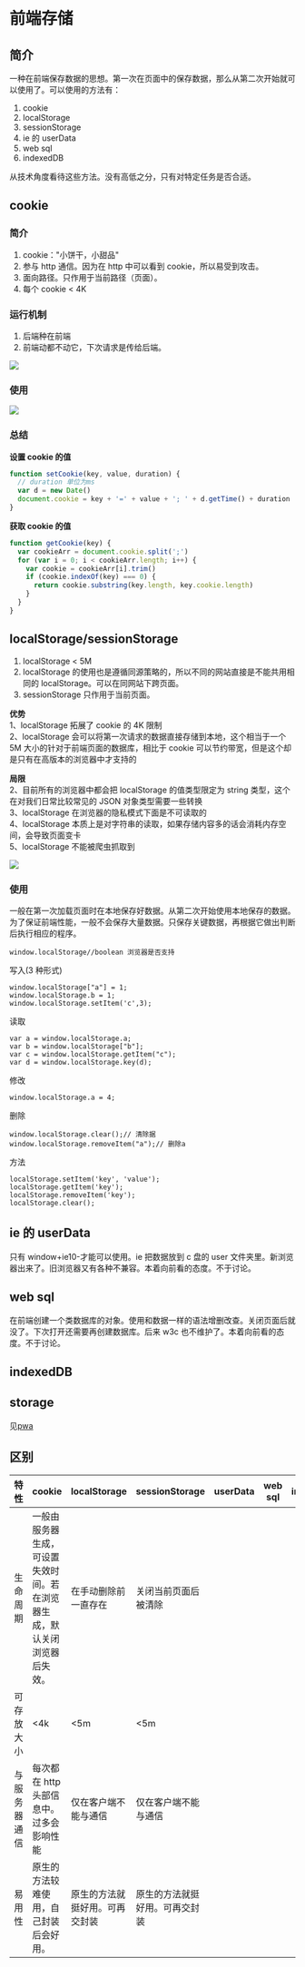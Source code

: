 # 前端存储

## 简介

一种在前端保存数据的思想。第一次在页面中的保存数据，那么从第二次开始就可以使用了。可以使用的方法有：

1. cookie
2. localStorage
3. sessionStorage
4. ie 的 userData
5. web sql
6. indexedDB

从技术角度看待这些方法。没有高低之分，只有对特定任务是否合适。

## cookie

### 简介

1. cookie："小饼干，小甜品"
2. 参与 http 通信。因为在 http 中可以看到 cookie，所以易受到攻击。
3. 面向路径。只作用于当前路径（页面）。
4. 每个 cookie < 4K

### 运行机制

1. 后端种在前端
2. 前端动都不动它，下次请求是传给后端。

![](./image/cookie0.png)

### 使用

![](./image/cookie1.png)

### 总结

**设置 cookie 的值**

```js
function setCookie(key, value, duration) {
  // duration 单位为ms
  var d = new Date()
  document.cookie = key + '=' + value + '; ' + d.getTime() + duration
}
```

**获取 cookie 的值**

```js
function getCookie(key) {
  var cookieArr = document.cookie.split(';')
  for (var i = 0; i < cookieArr.length; i++) {
    var cookie = cookieArr[i].trim()
    if (cookie.indexOf(key) === 0) {
      return cookie.substring(key.length, key.cookie.length)
    }
  }
}
```

## localStorage/sessionStorage

1. localStorage < 5M
2. localStorage 的使用也是遵循同源策略的，所以不同的网站直接是不能共用相同的 localStorage。可以在同网站下跨页面。
3. sessionStorage 只作用于当前页面。

**优势**  
1、localStorage 拓展了 cookie 的 4K 限制  
2、localStorage 会可以将第一次请求的数据直接存储到本地，这个相当于一个 5M 大小的针对于前端页面的数据库，相比于 cookie 可以节约带宽，但是这个却是只有在高版本的浏览器中才支持的

**局限**  
2、目前所有的浏览器中都会把 localStorage 的值类型限定为 string 类型，这个在对我们日常比较常见的 JSON 对象类型需要一些转换  
3、localStorage 在浏览器的隐私模式下面是不可读取的  
4、localStorage 本质上是对字符串的读取，如果存储内容多的话会消耗内存空间，会导致页面变卡  
5、localStorage 不能被爬虫抓取到

![](./image/localstorage.jpg)

### 使用

一般在第一次加载页面时在本地保存好数据。从第二次开始使用本地保存的数据。为了保证前端性能，一般不会保存大量数据。只保存关键数据，再根据它做出判断后执行相应的程序。

    window.localStorage//boolean 浏览器是否支持

写入(3 种形式)

    window.localStorage["a"] = 1;
    window.localStorage.b = 1;
    window.localStorage.setItem('c',3);

读取

    var a = window.localStorage.a;
    var b = window.localStorage["b"];
    var c = window.localStorage.getItem("c");
    var d = window.localStorage.key(d);

修改

    window.localStorage.a = 4;

删除

    window.localStorage.clear();// 清除据
    window.localStorage.removeItem("a");// 删除a

方法

    localStorage.setItem('key', 'value');
    localStorage.getItem('key');
    localStorage.removeItem('key');
    localStorage.clear();

## ie 的 userData

只有 window+ie10-才能可以使用。ie 把数据放到 c 盘的 user 文件夹里。新浏览器出来了。旧浏览器又有各种不兼容。本着向前看的态度。不于讨论。

## web sql

在前端创建一个类数据库的对象。使用和数据一样的语法增删改查。关闭页面后就没了。下次打开还需要再创建数据库。后来 w3c 也不维护了。本着向前看的态度。不于讨论。

## indexedDB

## storage

见[pwa](/pwa/index.html)

## 区别

| 特性         | cookie                                                                   | localStorage                   | sessionStorage                 | userData | web sql | indexedDB | storage                              |
| ------------ | ------------------------------------------------------------------------ | ------------------------------ | ------------------------------ | -------- | ------- | --------- | ------------------------------------ |
| 生命周期     | 一般由服务器生成，可设置失效时间。若在浏览器生成，默认关闭浏览器后失效。 | 在手动删除前一直存在           | 关闭当前页面后被清除           |          |         |           | 一直存在。除非（手动、自动）删除它。 |
| 可存放大小   | <4k                                                                      | <5m                            | <5m                            |          |         |           | 约 200m.各浏览器不同                 |
| 与服务器通信 | 每次都在 http 头部信息中。过多会影响性能                                 | 仅在客户端不能与通信           | 仅在客户端不能与通信           |          |         |           | 不参与通信。可使前端脱使用。         |
| 易用性       | 原生的方法较难使用，自己封装后会好用。                                   | 原生的方法就挺好用。可再交封装 | 原生的方法就挺好用。可再交封装 |          |         |           | api 较杂，浏览器支持差异较大。       |
